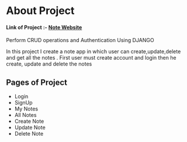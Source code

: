<h1> About Project </h1>
<h4>Link of Project :- <a href="https://crud-notes-website.herokuapp.com/" target="_blank">Note Website</a></h4>
<p>Perform CRUD operations and Authentication Using DJANGO</p>
<p> In this project I create a note app in which user can create,update,delete and get all the notes
. First user must create account and login then he create, update and delete the notes </p>

<h2>Pages of Project</h2>
<ul>
<li>Login</li>
<li>SignUp</li>
<li>My Notes</li>
<li>All Notes</li>
<li>Create Note</li>
<li>Update Note</li>
<li>Delete Note</li>

</ul>
